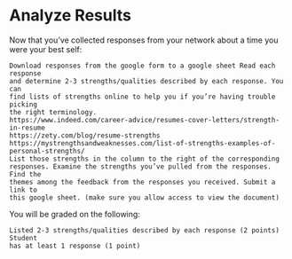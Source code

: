 # Analyze Results

Now that you’ve collected responses from your network about a time you were your
best self:

	Download responses from the google form to a google sheet Read each response
	and determine 2-3 strengths/qualities described by each response. You can
	find lists of strengths online to help you if you’re having trouble picking
	the right terminology.
	https://www.indeed.com/career-advice/resumes-cover-letters/strength-in-resume
	https://zety.com/blog/resume-strengths
	https://mystrengthsandweaknesses.com/list-of-strengths-examples-of-personal-strengths/
	List those strengths in the column to the right of the corresponding
	responses. Examine the strengths you’ve pulled from the responses. Find the
	themes among the feedback from the responses you received. Submit a link to
	this google sheet. (make sure you allow access to view the document)

You will be graded on the following:

	Listed 2-3 strengths/qualities described by each response (2 points) Student
	has at least 1 response (1 point)
